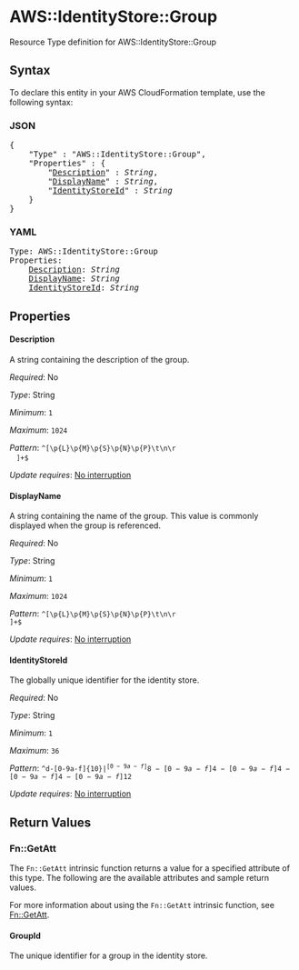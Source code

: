 # AWS::IdentityStore::Group

Resource Type definition for AWS::IdentityStore::Group

## Syntax

To declare this entity in your AWS CloudFormation template, use the following syntax:

### JSON

<pre>
{
    "Type" : "AWS::IdentityStore::Group",
    "Properties" : {
        "<a href="#description" title="Description">Description</a>" : <i>String</i>,
        "<a href="#displayname" title="DisplayName">DisplayName</a>" : <i>String</i>,
        "<a href="#identitystoreid" title="IdentityStoreId">IdentityStoreId</a>" : <i>String</i>
    }
}
</pre>

### YAML

<pre>
Type: AWS::IdentityStore::Group
Properties:
    <a href="#description" title="Description">Description</a>: <i>String</i>
    <a href="#displayname" title="DisplayName">DisplayName</a>: <i>String</i>
    <a href="#identitystoreid" title="IdentityStoreId">IdentityStoreId</a>: <i>String</i>
</pre>

## Properties

#### Description

A string containing the description of the group.

_Required_: No

_Type_: String

_Minimum_: <code>1</code>

_Maximum_: <code>1024</code>

_Pattern_: <code>^[\p{L}\p{M}\p{S}\p{N}\p{P}\t\n\r  　]+$</code>

_Update requires_: [No interruption](https://docs.aws.amazon.com/AWSCloudFormation/latest/UserGuide/using-cfn-updating-stacks-update-behaviors.html#update-no-interrupt)

#### DisplayName

A string containing the name of the group. This value is commonly displayed when the group is referenced.

_Required_: No

_Type_: String

_Minimum_: <code>1</code>

_Maximum_: <code>1024</code>

_Pattern_: <code>^[\p{L}\p{M}\p{S}\p{N}\p{P}\t\n\r  ]+$</code>

_Update requires_: [No interruption](https://docs.aws.amazon.com/AWSCloudFormation/latest/UserGuide/using-cfn-updating-stacks-update-behaviors.html#update-no-interrupt)

#### IdentityStoreId

The globally unique identifier for the identity store.

_Required_: No

_Type_: String

_Minimum_: <code>1</code>

_Maximum_: <code>36</code>

_Pattern_: <code>^d-[0-9a-f]{10}$|^[0-9a-f]{8}-[0-9a-f]{4}-[0-9a-f]{4}-[0-9a-f]{4}-[0-9a-f]{12}$</code>

_Update requires_: [No interruption](https://docs.aws.amazon.com/AWSCloudFormation/latest/UserGuide/using-cfn-updating-stacks-update-behaviors.html#update-no-interrupt)

## Return Values

### Fn::GetAtt

The `Fn::GetAtt` intrinsic function returns a value for a specified attribute of this type. The following are the available attributes and sample return values.

For more information about using the `Fn::GetAtt` intrinsic function, see [Fn::GetAtt](https://docs.aws.amazon.com/AWSCloudFormation/latest/UserGuide/intrinsic-function-reference-getatt.html).

#### GroupId

The unique identifier for a group in the identity store.
